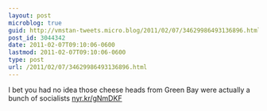 ```yaml
---
layout: post
microblog: true
guid: http://vmstan-tweets.micro.blog/2011/02/07/34629986493136896.html
post_id: 3044342
date: 2011-02-07T09:10:06-0600
lastmod: 2011-02-07T09:10:06-0600
type: post
url: /2011/02/07/34629986493136896.html
---
```

I bet you had no idea those cheese heads from Green Bay were actually a bunch of socialists [nyr.kr/gNmDKF](http://nyr.kr/gNmDKF)
